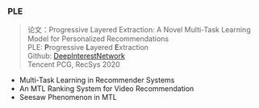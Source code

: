 ### PLE
> 论文：Progressive Layered Extraction: A Novel Multi-Task Learning Model for Personalized Recommendations  
> PLE: **P**rogressive **L**ayered **E**xtraction  
> Github: [DeepInterestNetwork](https://github.com/zhougr1993/DeepInterestNetwork)  
> Tencent PCG, RecSys 2020  


- Multi-Task Learning in Recommender Systems
- An MTL Ranking System for Video Recommendation
- Seesaw Phenomenon in MTL